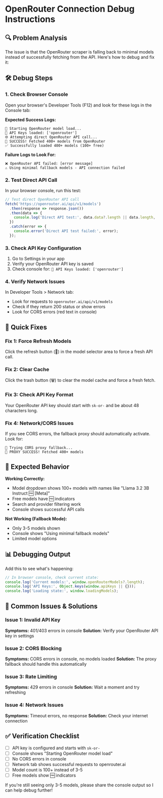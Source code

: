 # OpenRouter Connection Debug Instructions

## 🔍 Problem Analysis
The issue is that the OpenRouter scraper is falling back to minimal models instead of successfully fetching from the API. Here's how to debug and fix it:

## 🛠️ Debug Steps

### 1. Check Browser Console
Open your browser's Developer Tools (F12) and look for these logs in the Console tab:

**Expected Success Logs:**
```
🚀 Starting OpenRouter model load...
🔑 API Keys loaded: ['openrouter']
🌐 Attempting direct OpenRouter API call...
🎉 SUCCESS! Fetched 400+ models from OpenRouter
✅ Successfully loaded 400+ models (100+ free)
```

**Failure Logs to Look For:**
```
❌ OpenRouter API failed: [error message]
⚠️ Using minimal fallback models - API connection failed
```

### 2. Test Direct API Call
In your browser console, run this test:

```javascript
// Test direct OpenRouter API call
fetch('https://openrouter.ai/api/v1/models')
  .then(response => response.json())
  .then(data => {
    console.log('Direct API test:', data.data?.length || data.length, 'models');
  })
  .catch(error => {
    console.error('Direct API test failed:', error);
  });
```

### 3. Check API Key Configuration
1. Go to Settings in your app
2. Verify your OpenRouter API key is saved
3. Check console for: `🔑 API Keys loaded: ['openrouter']`

### 4. Verify Network Issues
In Developer Tools > Network tab:
- Look for requests to `openrouter.ai/api/v1/models`
- Check if they return 200 status or show errors
- Look for CORS errors (red text in console)

## 🔧 Quick Fixes

### Fix 1: Force Refresh Models
Click the refresh button (🔄) in the model selector area to force a fresh API call.

### Fix 2: Clear Cache
Click the trash button (🗑️) to clear the model cache and force a fresh fetch.

### Fix 3: Check API Key Format
Your OpenRouter API key should start with `sk-or-` and be about 48 characters long.

### Fix 4: Network/CORS Issues
If you see CORS errors, the fallback proxy should automatically activate. Look for:
```
🔄 Trying CORS proxy fallback...
🎉 PROXY SUCCESS! Fetched 400+ models
```

## 🎯 Expected Behavior

**Working Correctly:**
- Model dropdown shows 100+ models with names like "Llama 3.2 3B Instruct 🆓 [Meta]"
- Free models have 🆓 indicators
- Search and provider filtering work
- Console shows successful API calls

**Not Working (Fallback Mode):**
- Only 3-5 models shown
- Console shows "Using minimal fallback models"
- Limited model options

## 📊 Debugging Output

Add this to see what's happening:

```javascript
// In browser console, check current state:
console.log('Current models:', window.openRouterModels?.length);
console.log('API Keys:', Object.keys(window.apiKeys || {}));
console.log('Loading state:', window.loadingModels);
```

## 🚨 Common Issues & Solutions

### Issue 1: Invalid API Key
**Symptoms:** 401/403 errors in console
**Solution:** Verify your OpenRouter API key in settings

### Issue 2: CORS Blocking
**Symptoms:** CORS errors in console, no models loaded
**Solution:** The proxy fallback should handle this automatically

### Issue 3: Rate Limiting
**Symptoms:** 429 errors in console
**Solution:** Wait a moment and try refreshing

### Issue 4: Network Issues
**Symptoms:** Timeout errors, no response
**Solution:** Check your internet connection

## ✅ Verification Checklist

- [ ] API key is configured and starts with `sk-or-`
- [ ] Console shows "Starting OpenRouter model load"
- [ ] No CORS errors in console
- [ ] Network tab shows successful requests to openrouter.ai
- [ ] Model count is 100+ instead of 3-5
- [ ] Free models show 🆓 indicators

If you're still seeing only 3-5 models, please share the console output so I can help debug further!